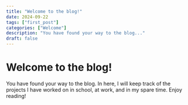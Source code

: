 ```yaml
---
title: "Welcome to the blog!"
date: 2024-09-22
tags: ["first_post"]
categories: ["Welcome"]
description: "You have found your way to the blog..."
draft: false
---
```


# Welcome to the blog!

You have found your way to the blog. In here, I will keep track of the projects I have worked on in school, at work, and in my spare time. Enjoy reading! 